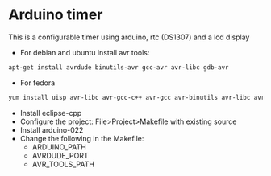 Arduino timer
=============
This is a configurable timer using arduino, rtc (DS1307) and a lcd display
* For debian and ubuntu install avr tools:

```bash
apt-get install avrdude binutils-avr gcc-avr avr-libc gdb-avr
```
* For fedora
```bash
yum install uisp avr-libc avr-gcc-c++ avr-gcc avr-binutils avr-libc avr-gdb avrdude 
```

* Install eclipse-cpp
* Configure the project:
File>Project>Makefile with existing source
* Install arduino-022
* Change the following in the Makefile:
  * ARDUINO_PATH
  * AVRDUDE_PORT
  * AVR_TOOLS_PATH
